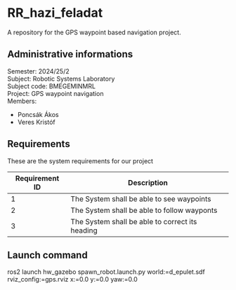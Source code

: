 # RR_hazi_feladat

A repository for the GPS waypoint based navigation project.

##  Administrative informations

Semester: 2024/25/2\
Subject: Robotic Systems Laboratory \
Subject code: BMEGEMINMRL\
Project: GPS waypoint navigation\
Members: 
- Poncsák Ákos
- Veres Kristóf

## Requirements

These are the system requirements for our project

| Requirement ID          | Description |
| ----------- | ----------- |
| 1           | The System shall be able to see waypoints |
| 2           | The System shall be able to follow wayponts |
| 3           | The System shall be able to correct its heading |

## Launch command

ros2 launch hw_gazebo spawn_robot.launch.py world:=d_epulet.sdf rviz_config:=gps.rviz x:=0.0 y:=0.0 yaw:=0.0